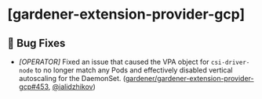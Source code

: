 # [gardener-extension-provider-gcp]
## 🐛 Bug Fixes
* *[OPERATOR]* Fixed an issue that caused the VPA object for `csi-driver-node` to no longer match any Pods and effectively disabled vertical autoscaling for the DaemonSet. ([gardener/gardener-extension-provider-gcp#453](https://github.com/gardener/gardener-extension-provider-gcp/pull/453), [@ialidzhikov](https://github.com/ialidzhikov))